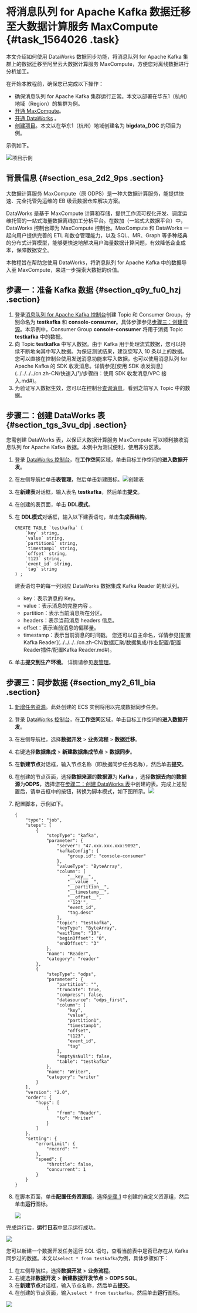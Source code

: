 # 将消息队列 for Apache Kafka 数据迁移至大数据计算服务 MaxCompute {#task_1564026 .task}

本文介绍如何使用 DataWorks 数据同步功能，将消息队列 for Apache Kafka 集群上的数据迁移至阿里云大数据计算服务 MaxCompute，方便您对离线数据进行分析加工。

在开始本教程前，确保您已完成以下操作：

-   确保消息队列 for Apache Kafka 集群运行正常。本文以部署在华东1（杭州）地域（Region）的集群为例。
-   [开通 MaxCompute](../../../../cn.zh-CN/准备工作/开通MaxCompute.md#)。
-   [开通 DataWorks](https://common-buy.aliyun.com/?spm=a2c4g.11186623.2.18.7977417dyTrwFG&commodityCode=dide_create_post#/buy) 。
-   [创建项目](../../../../cn.zh-CN/准备工作/创建项目.md#)。本文以在华东1（杭州）地域创建名为 **bigdata\_DOC** 的项目为例。

示例如下。

![项目示例](http://static-aliyun-doc.oss-cn-hangzhou.aliyuncs.com/assets/img/1240818/156837246354677_zh-CN.png)

## 背景信息 {#section_esa_2d2_9ps .section}

大数据计算服务 MaxCompute（原 ODPS）是一种大数据计算服务，能提供快速、完全托管免运维的 EB 级云数据仓库解决方案。

DataWorks 是基于 MaxCompute 计算和存储，提供工作流可视化开发、调度运维托管的一站式海量数据离线加工分析平台。在数加（一站式大数据平台）中，DataWorks 控制台即为 MaxCompute 控制台。MaxCompute 和 DataWorks 一起向用户提供完善的 ETL 和数仓管理能力，以及 SQL、MR、Graph 等多种经典的分布式计算模型，能够更快速地解决用户海量数据计算问题，有效降低企业成本，保障数据安全。

本教程旨在帮助您使用 DataWorks，将消息队列 for Apache Kafka 中的数据导入至 MaxCompute，来进一步探索大数据的价值。

## 步骤一：准备 Kafka 数据 {#section_q9y_fu0_hzj .section}

1.  登录[消息队列 for Apache Kafka 控制台](http://kafka.console.aliyun.com/)创建 Topic 和 Consumer Group，分别命名为 **testkafka** 和 **console-consumer**。具体步骤参见[步骤三：创建资源](../../../../cn.zh-CN/快速入门/步骤三：创建资源.md#)。本示例中，Consumer Group **console-consumer** 将用于消费 Topic **testkafka** 中的数据。
2.  向 Topic **testkafka** 中写入数据。由于 Kafka 用于处理流式数据，您可以持续不断地向其中写入数据。为保证测试结果，建议您写入 10 条以上的数据。您可以直接在控制台使用发送消息功能来写入数据，也可以使用消息队列 for Apache Kafka 的 SDK 收发消息。详情参见[使用 SDK 收发消息](../../../../cn.zh-CN/快速入门/步骤四：使用 SDK 收发消息/VPC 接入.md#)。
3.  为验证写入数据生效，您可以在控制台[查询消息](../../../../cn.zh-CN/用户指南/控制台使用指南/查询消息.md#)，看到之前写入 Topic 中的数据。

## 步骤二：创建 DataWorks 表 {#section_tgs_3vu_dpj .section}

您需创建 DataWorks 表，以保证大数据计算服务 MaxCompute 可以顺利接收消息队列 for Apache Kafka 数据。本例中为测试便利，使用非分区表。

1.  登录 [DataWorks 控制台](https://workbench.data.aliyun.com/consolenew#/)，在**工作空间**区域，单击目标工作空间的**进入数据开发**。
2.  在左侧导航栏单击**表管理**，然后单击新建图标。![创建表](http://static-aliyun-doc.oss-cn-hangzhou.aliyuncs.com/assets/img/1240818/156837246354678_zh-CN.png)


3.  在**新建表**对话框，输入表名 **testkafka**，然后单击**提交**。
4.  在创建的表页面，单击 **DDL模式**。
5.  在 **DDL模式**对话框，输入以下建表语句，单击**生成表结构**。 

    ``` {#codeblock_42o_oar_v5l}
    CREATE TABLE `testkafka` (
        `key` string,
        `value` string,
        `partition1` string,
        `timestamp1` string,
        `offset` string,
        `t123` string,
        `event_id` string,
        `tag` string
    ) ;
    ```

    建表语句中的每一列对应 DataWorks 数据集成 Kafka Reader 的默认列。

    -   key：表示消息的 Key。
    -   value：表示消息的完整内容 。
    -   partition：表示当前消息所在分区。
    -   headers：表示当前消息 headers 信息。
    -   offset：表示当前消息的偏移量。
    -   timestamp：表示当前消息的时间戳。
    您还可以自主命名，详情参见[配置 Kafka Reader](../../../../cn.zh-CN/数据汇聚/数据集成/作业配置/配置Reader插件/配置Kafka Reader.md#)。

6.  单击**提交到生产环境**。 详情请参见[表管理](../../../../cn.zh-CN/数据开发/DataStudio（数据开发）/表管理.md#)。

## 步骤三：同步数据 {#section_my2_61l_bia .section}

1.  [新增任务资源](../../../../cn.zh-CN/数据汇聚/数据集成/常见配置/新增任务资源.md#)。此处创建的 ECS 实例将用以完成数据同步任务。
2.  登录 [DataWorks 控制台](https://workbench.data.aliyun.com/consolenew#/)，在**工作空间**区域，单击目标工作空间的**进入数据开发**。
3.  在左侧导航栏，选择**数据开发** \> **业务流程** \> **数据迁移**。
4.  右键选择**数据集成** \> **新建数据集成节点** \> **数据同步**。
5.  在**新建节点**对话框，输入节点名称（即数据同步任务名称），然后单击**提交**。
6.  在创建的节点页面，选择**数据来源**的**数据源**为 **Kafka** ，选择**数据去向**的**数据源**为**ODPS**，选择您在[步骤二：创建 DataWorks 表](#section_tgs_3vu_dpj)中创建的表。完成上述配置后，请单击框中的按钮，转换为脚本模式，如下图所示。![](http://static-aliyun-doc.oss-cn-hangzhou.aliyuncs.com/assets/img/1240818/156837246354679_zh-CN.png)


7.  配置脚本，示例如下。 

    ``` {#codeblock_pr9_7qz_8f1}
    {
        "type": "job",
        "steps": [
            {
                "stepType": "kafka",
                "parameter": {
                    "server": "47.xxx.xxx.xxx:9092",
                    "kafkaConfig": {
                        "group.id": "console-consumer"
                    },
                    "valueType": "ByteArray",
                    "column": [
                        "__key__",
                        "__value__",
                        "__partition__",
                        "__timestamp__",
                        "__offset__",
                        "'123'",
                        "event_id",
                        "tag.desc"
                    ],
                    "topic": "testkafka",
                    "keyType": "ByteArray",
                    "waitTime": "10",
                    "beginOffset": "0",
                    "endOffset": "3"
                },
                "name": "Reader",
                "category": "reader"
            },
            {
                "stepType": "odps",
                "parameter": {
                    "partition": "",
                    "truncate": true,
                    "compress": false,
                    "datasource": "odps_first",
                    "column": [
                        "key",
                        "value",
                        "partition1",
                        "timestamp1",
                        "offset",
                        "t123",
                        "event_id",
                        "tag"
                    ],
                    "emptyAsNull": false,
                    "table": "testkafka"
                },
                "name": "Writer",
                "category": "writer"
            }
        ],
        "version": "2.0",
        "order": {
            "hops": [
                {
                    "from": "Reader",
                    "to": "Writer"
                }
            ]
        },
        "setting": {
            "errorLimit": {
                "record": ""
            },
            "speed": {
                "throttle": false,
                "concurrent": 1
            }
        }
    }
    ```

8.  在脚本页面，单击**配置任务资源组**，选择[步骤 1](#step_hxp_1vm_y46) 中创建的自定义资源组，然后单击**运行**图标。 

    ![](http://static-aliyun-doc.oss-cn-hangzhou.aliyuncs.com/assets/img/1240818/156837246354680_zh-CN.png)


完成运行后，**运行日志**中显示运行成功。

![](http://static-aliyun-doc.oss-cn-hangzhou.aliyuncs.com/assets/img/1240818/156837246454607_zh-CN.png)

您可以新建一个数据开发任务运行 SQL 语句，查看当前表中是否已存在从 Kafka 同步过的数据。本文以`select * from testkafka`为例，具体步骤如下：

1.  在左侧导航栏，选择**数据开发** \> **业务流程**。
2.  右键选择**数据开发** \> **新建数据开发节点** \> **ODPS SQL**。
3.  在**新建节点**对话框，输入节点名称，然后单击**提交**。
4.  在创建的节点页面，输入`select * from testkafka`，然后单击**运行**图标。

![](http://static-aliyun-doc.oss-cn-hangzhou.aliyuncs.com/assets/img/1240818/156837246454608_zh-CN.png)

